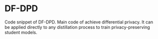 # DF-DPD
Code snippet of DF-DPD. Main code of achieve differential privacy. It can be applied directly to any distillation process to train privacy-preserving student models.
